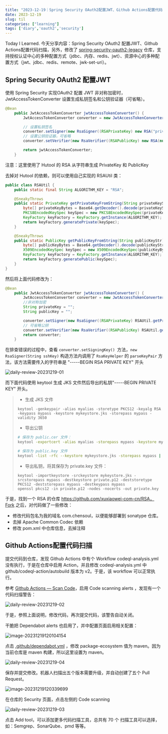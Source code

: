 ```yaml
---
title: "2023-12-19｜Spring Security OAuth2配置JWT、Github Actions配置代码扫描"
date: 2023-12-19
slug: til
categories: ["learning"]
tags: ['diary','oauth2','security']
---
```


Today I Learned. 今天分享内容：Spring Security OAuth2 配置JWT、Github Actions配置代码扫描，另外，修改了 [spring-security-oauth2-legacy](https://github.com/chensoul/spring-security-oauth2-legacy) 仓库，支持授权认证中心的多种配置方式（jdbc、内存、redis、jwt）、资源中心的多种配置方式（jwt、jdbc、redis、remote、jwk-set-uri）。 



## Spring Security OAuth2 配置JWT

使用 Spring Security 实现OAuth2 配置 JWT 非对称加密时， JwtAccessTokenConverter 设置生成私钥签名和公钥验证器（可省略）。

```java
@Bean
	public JwtAccessTokenConverter jwtAccessTokenConverter() {
		JwtAccessTokenConverter converter = new JwtAccessTokenConverter();

		// 设置私钥签名
		converter.setSigner(new RsaSigner((RSAPrivateKey) new RSA("privateKey", null).getPrivateKey()));
        // 设置公钥验证器，可省略
		converter.setVerifier(new RsaVerifier((RSAPublicKey) new RSA(null, "publicKey").getPublicKey()));

		return jwtAccessTokenConverter;
	}
```

注意：这里使用了 Hutool 的 RSA 从字符串生成 PrivateKey 和 PublicKey

去掉对 Hutool 的依赖，则可以使用自己实现的 RSAUtil 类：

```java
public class RSAUtil {
	public static final String ALGORITHM_KEY = "RSA";

	@SneakyThrows
	public static PrivateKey getPrivateKeyFromString(String privateKeyStr) {
		byte[] privateKeyBytes = Base64.getDecoder().decode(privateKeyStr.replaceAll("\n", ""));
		PKCS8EncodedKeySpec keySpec = new PKCS8EncodedKeySpec(privateKeyBytes);
		KeyFactory keyFactory = KeyFactory.getInstance(ALGORITHM_KEY);
		return keyFactory.generatePrivate(keySpec);
	}

	@SneakyThrows
	public static PublicKey getPublicKeyFromString(String publicKeyStr) {
		byte[] publicKeyBytes = Base64.getDecoder().decode(publicKeyStr.replaceAll("\n", ""));
		X509EncodedKeySpec keySpec = new X509EncodedKeySpec(publicKeyBytes);
		KeyFactory keyFactory = KeyFactory.getInstance(ALGORITHM_KEY);
		return keyFactory.generatePublic(keySpec);
	}
}
```

然后将上面代码修改为：

```java
@Bean
	public JwtAccessTokenConverter jwtAccessTokenConverter() {
		JwtAccessTokenConverter converter = new JwtAccessTokenConverter();
		//非对称加密
		String privateKey = "";
		String publicKey = "";

		converter.setSigner(new RsaSigner((RSAPrivateKey) RSAUtil.getPrivateKeyFromString(privateKey)));
		// 可省略公钥
		converter.setVerifier(new RsaVerifier((RSAPublicKey) RSAUtil.getPublicKeyFromString(publicKey)));
		return converter;
	}
```

在排查错误的过程中，查看 `converter.setSigningKey() `方法，`new RsaSigner(String sshKey)` 构造方法内调用了  `RsaKeyHelper` 的 `parseKeyPair` 方法，该方法需要传入的字符串是 "-----BEGIN RSA PRIVATE KEY" 开头

![daily-review-20231219-01](../../../static/images/daily-review-20231219-01.webp)

而下面代码使用 keytool 生成 JKS 文件然后导出的私钥"-----BEGIN PRIVATE KEY" 开头。

> - 生成 JKS 文件
>
> ```
> keytool -genkeypair -alias myalias -storetype PKCS12 -keyalg RSA -keypass mypass -keystore mykeystore.jks -storepass mypass -validity 3650
> ```
>
> - 导出公钥
>
> ```bash
> # 保存为 public.cer 文件：
> keytool -exportcert -alias myalias -storepass mypass -keystore mykeystore.jks -file public.cer
> 
> # 保存为 public.key 文件
> keytool -list -rfc --keystore mykeystore.jks -storepass mypass | openssl x509 -inform pem -pubkey > public.key
> ```
>
> - 导出私钥，将其保存为 private.key 文件：
>
> ```
> keytool -importkeystore -srckeystore mykeystore.jks -srcstorepass mypass -destkeystore private.p12 -deststoretype PKCS12 -deststorepass mypass -destkeypass mypass
> openssl pkcs12 -in private.p12 -nodes -nocerts -out private.key
> ```

于是，找到一个 RSA 的仓库 https://github.com/xuxiaowei-com-cn/RSA，Fork 之后，对代码做了一些修改：

- 修改代码包名为我的域名 com.chensoul，以便能够部署到 sonatype 仓库。
- 去掉 Apache Common Codec 依赖
- 修改 pom.xml 中仓库信息，去掉注释

## Github Actions配置代码扫描

提交代码到仓库，发现 Github Actions 中有个 Workflow codeql-analysis.yml 没有执行，于是在仓库中启用 Action，并且修改 codeql-analysis.yml 中 github/codeql-action/autobuild 版本为 v2。于是，该 workflow 可以正常执行。

参考 [Github Actions — Scan Code](https://janelifelog.medium.com/github-actions-scan-code-41c82ec82140)，启用 Code scanning alerts ，发现有一个代码扫描警告：

![daily-review-20231219-02](../../../static/images/daily-review-20231219-02.webp)

于是，参照上面说明，修改代码，再次提交代码，该警告自动关闭。

干脆把 Dependabot alerts  也启用了，并中配置页面启用相关配置：

![image-20231219120104154](../../../static/images/daily-review-20231219-03.webp)

点击  [.github/dependabot.yml](https://github.com/chensoul/RSA/edit/master/.github/dependabot.yml) ，修改 package-ecosystem 值为 maven。因为当前仓库是 maven 构建，所以这里设置为 maven。

![daily-review-20231219-04](../../../static/images/daily-review-20231219-04.webp)

保存并提交修改。机器人扫描出五个版本需要升级，并自动创建了五个 Pull Request。

![image-20231219120339699](../../../static/images/daily-review-20231219-05.webp)

在仓库的 Security 页面，点击左侧的 Code scanning

![daily-review-20231219-03](../../../static/images/daily-review-20231219-06.webp)

点击 Add tool，可以添加更多代码扫描工具，总共有 70 个 扫描工具可以选择，如：Semgrep、SonarQube、pmd 等等。

